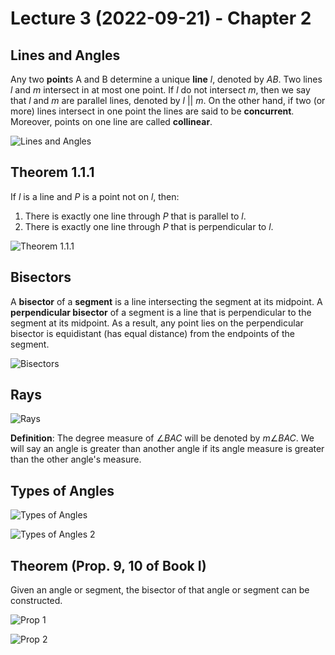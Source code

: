 # Lecture 3 (2022-09-21) - Chapter 2

## Lines and Angles

Any two **point**s A and B determine a unique **line** $l$, denoted by $AB$. Two lines $l$ and $m$ intersect in at most one point. If $l$ do not intersect $m$, then we say that $l$ and $m$ are parallel lines, denoted by $l$ || $m$. On the other hand, if two (or more) lines intersect in one point the lines are said to be **concurrent**. Moreover, points on one line are called **collinear**.

![Lines and Angles](https://media.discordapp.net/attachments/1019351346362712084/1030911487218294877/unknown.png)

## Theorem 1.1.1

If $l$ is a line and $P$ is a point not on $l$, then:

1. There is exactly one line through $P$ that is parallel to $l$.
2. There is exactly one line through $P$ that is perpendicular to $l$.

![Theorem 1.1.1](https://media.discordapp.net/attachments/1019351346362712084/1030912205136343091/unknown.png)

## Bisectors

A **bisector** of a **segment** is a line intersecting the segment at its midpoint. A **perpendicular bisector** of a segment is a line that is perpendicular to the segment at its midpoint. As a result, any point lies on the perpendicular bisector is equidistant (has equal distance) from the endpoints of the segment.

![Bisectors](https://media.discordapp.net/attachments/1019351346362712084/1030912874517905418/unknown.png)

## Rays

![Rays](https://media.discordapp.net/attachments/1019351346362712084/1030921796632981544/unknown.png)

**Definition**: The degree measure of $\angle BAC$ will be denoted by $m \angle BAC$. We will say an angle is greater than another angle if its angle measure is greater than the other angle's measure.

## Types of Angles

![Types of Angles](https://media.discordapp.net/attachments/1019351346362712084/1030927958568861756/unknown.png)

![Types of Angles 2](https://cdn.discordapp.com/attachments/1019351346362712084/1030930503513157682/unknown.png)

## Theorem (Prop. 9, 10 of Book I)

Given an angle or segment, the bisector of that angle or segment can be constructed.

![Prop 1](https://cdn.discordapp.com/attachments/1019351346362712084/1030930818027241492/unknown.png)

![Prop 2](https://cdn.discordapp.com/attachments/1019351346362712084/1030930917314810007/unknown.png)

